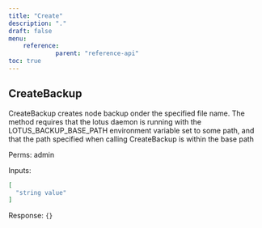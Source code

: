 ```yaml
---
title: "Create"
description: "."
draft: false
menu:
    reference:
             parent: "reference-api"
toc: true
---
```


## CreateBackup
CreateBackup creates node backup onder the specified file name. The
method requires that the lotus daemon is running with the
LOTUS_BACKUP_BASE_PATH environment variable set to some path, and that
the path specified when calling CreateBackup is within the base path


Perms: admin

Inputs:
```json
[
  "string value"
]
```

Response: `{}`

